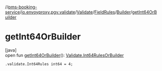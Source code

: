 //[pms-booking-service](../../../../../index.md)/[io.envoyproxy.pgv.validate](../../../index.md)/[Validate](../../index.md)/[FieldRules](../index.md)/[Builder](index.md)/[getInt64OrBuilder](get-int64-or-builder.md)

# getInt64OrBuilder

[java]\
open fun [getInt64OrBuilder](get-int64-or-builder.md)(): [Validate.Int64RulesOrBuilder](../../-int64-rules-or-builder/index.md)

`.validate.Int64Rules int64 = 4;`